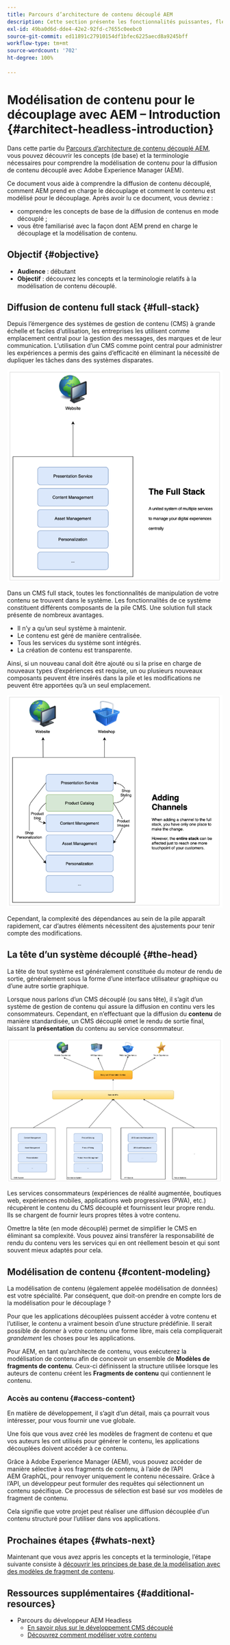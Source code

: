```yaml
---
title: Parcours d’architecture de contenu découplé AEM
description: Cette section présente les fonctionnalités puissantes, flexibles et découplées d’Adobe Experience Manager et explique comment modéliser le contenu de votre projet.
exl-id: 49ba0d6d-dde4-42e2-92fd-c7655c0eebc0
source-git-commit: ed11891c27910154df1bfec6225aecd8a9245bff
workflow-type: tm+mt
source-wordcount: '702'
ht-degree: 100%

---
```


# Modélisation de contenu pour le découplage avec AEM – Introduction {#architect-headless-introduction}

Dans cette partie du [Parcours d’architecture de contenu découplé AEM](overview.md), vous pouvez découvrir les concepts (de base) et la terminologie nécessaires pour comprendre la modélisation de contenu pour la diffusion de contenu découplé avec Adobe Experience Manager (AEM).

Ce document vous aide à comprendre la diffusion de contenu découplé, comment AEM prend en charge le découplage et comment le contenu est modélisé pour le découplage. Après avoir lu ce document, vous devriez :

* comprendre les concepts de base de la diffusion de contenus en mode découplé ;
* vous être familiarisé avec la façon dont AEM prend en charge le découplage et la modélisation de contenu.

## Objectif {#objective}

* **Audience** : débutant
* **Objectif** : découvrez les concepts et la terminologie relatifs à la modélisation de contenu découplé.

## Diffusion de contenu full stack {#full-stack}

Depuis l’émergence des systèmes de gestion de contenu (CMS) à grande échelle et faciles d’utilisation, les entreprises les utilisent comme emplacement central pour la gestion des messages, des marques et de leur communication. L’utilisation d’un CMS comme point central pour administrer les expériences a permis des gains d’efficacité en éliminant la nécessité de dupliquer les tâches dans des systèmes disparates.

![CMS full stack classique](/help/journey-headless/developer/assets/full-stack.png)

Dans un CMS full stack, toutes les fonctionnalités de manipulation de votre contenu se trouvent dans le système. Les fonctionnalités de ce système constituent différents composants de la pile CMS. Une solution full stack présente de nombreux avantages.

* Il n’y a qu’un seul système à maintenir.
* Le contenu est géré de manière centralisée.
* Tous les services du système sont intégrés.
* La création de contenu est transparente.

Ainsi, si un nouveau canal doit être ajouté ou si la prise en charge de nouveaux types d’expériences est requise, un ou plusieurs nouveaux composants peuvent être insérés dans la pile et les modifications ne peuvent être apportées qu’à un seul emplacement.

![Ajout d’un nouveau canal à la pile](/help/journey-headless/developer/assets/adding-channel.png)

Cependant, la complexité des dépendances au sein de la pile apparaît rapidement, car d’autres éléments nécessitent des ajustements pour tenir compte des modifications.

## La tête d’un système découplé {#the-head}

La tête de tout système est généralement constituée du moteur de rendu de sortie, généralement sous la forme d’une interface utilisateur graphique ou d’une autre sortie graphique.

Lorsque nous parlons d’un CMS découplé (ou sans tête), il s’agit d’un système de gestion de contenu qui assure la diffusion en continu vers les consommateurs. Cependant, en n’effectuant que la diffusion du **contenu** de manière standardisée, un CMS découplé omet le rendu de sortie final, laissant la **présentation** du contenu au service consommateur.

![CMS découplé](/help/journey-headless/developer/assets/headless-cms.png)

Les services consommateurs (expériences de réalité augmentée, boutiques web, expériences mobiles, applications web progressives (PWA), etc.) récupèrent le contenu du CMS découplé et fournissent leur propre rendu. Ils se chargent de fournir leurs propres têtes à votre contenu.

Omettre la tête (en mode découplé) permet de simplifier le CMS en éliminant sa complexité. Vous pouvez ainsi transférer la responsabilité de rendu du contenu vers les services qui en ont réellement besoin et qui sont souvent mieux adaptés pour cela.

## Modélisation de contenu {#content-modeling}

La modélisation de contenu (également appelée modélisation de données) est votre spécialité. Par conséquent, que doit-on prendre en compte lors de la modélisation pour le découplage ?

Pour que les applications découplées puissent accéder à votre contenu et l’utiliser, le contenu a vraiment besoin d’une structure prédéfinie. Il serait possible de donner à votre contenu une forme libre, mais cela compliquerait *grandement* les choses pour les applications.

Pour AEM, en tant qu’architecte de contenu, vous exécuterez la modélisation de contenu afin de concevoir un ensemble de **Modèles de fragments de contenu**. Ceux-ci définissent la structure utilisée lorsque les auteurs de contenu créent les **Fragments de contenu** qui contiennent le contenu.

### Accès au contenu {#access-content}

En matière de développement, il s’agit d’un détail, mais ça pourrait vous intéresser, pour vous fournir une vue globale.

Une fois que vous avez créé les modèles de fragment de contenu et que vos auteurs les ont utilisés pour générer le contenu, les applications découplées doivent accéder à ce contenu.

Grâce à Adobe Experience Manager (AEM), vous pouvez accéder de manière sélective à vos fragments de contenu, à l’aide de l’API AEM GraphQL, pour renvoyer uniquement le contenu nécessaire. Grâce à l’API, un développeur peut formuler des requêtes qui sélectionnent un contenu spécifique. Ce processus de sélection est basé sur *vos* modèles de fragment de contenu.

Cela signifie que votre projet peut réaliser une diffusion découplée d’un contenu structuré pour l’utiliser dans vos applications.

## Prochaines étapes {#whats-next}

Maintenant que vous avez appris les concepts et la terminologie, l’étape suivante consiste à [découvrir les principes de base de la modélisation avec des modèles de fragment de contenu](basics.md).

## Ressources supplémentaires {#additional-resources}

* Parcours du développeur AEM Headless
   * [En savoir plus sur le développement CMS découplé](/help/journey-headless/developer/learn-about.md)
   * [Découvrez comment modéliser votre contenu](/help/journey-headless/developer/model-your-content.md)
